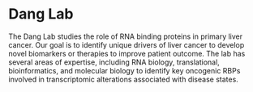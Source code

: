 # Dang Lab
The Dang Lab studies the role of RNA binding proteins in primary liver cancer. Our goal is to identify unique drivers of liver cancer to develop novel biomarkers or therapies to improve patient outcome. The lab has several areas of expertise, including RNA biology, translational, bioinformatics, and molecular biology to identify key oncogenic RBPs involved in transcriptomic alterations associated with disease states.
